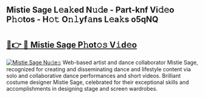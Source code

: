 ## Mistie Sage L𝚎a𝚔ed N𝚞𝚍e - Part-knf Vi𝚍𝚎o P𝚑𝚘tos - H𝚘𝚝 O𝚗𝚕yf𝚊ns L𝚎a𝚔s o5qNQ

# <h2><a href="http://kf5u8w.oniu.top/?m=Mistie+Sage">🔗👉 🔴 Mistie Sage P𝚑ot𝚘𝚜 V𝚒d𝚎o</a></h2>

[![Mistie Sage Nu𝚍e𝚜](https://i.imgur.com/0qMVB7G.gif)](http://kf5u8w.oniu.top/?m=Mistie+Sage)
Web-based artist and dance collaborator Mistie Sage, recognized for creating and disseminating dance and lifestyle content via solo and collaborative dance performances and short videos. Brilliant costume designer Mistie Sage, celebrated for their exceptional skills and accomplishments in designing stage and screen wardrobes.  
